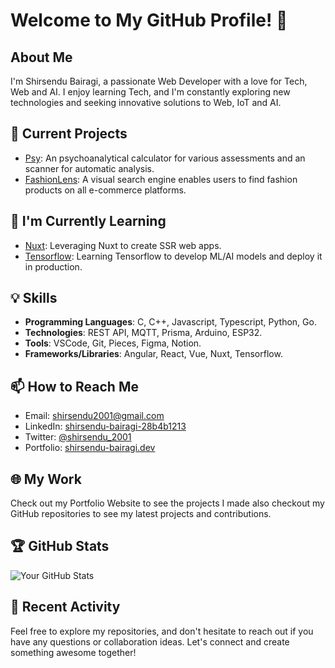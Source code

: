 # Welcome to My GitHub Profile! 👋

## About Me
I'm Shirsendu Bairagi, a passionate Web Developer with a love for Tech, Web and AI. I enjoy learning Tech, and I'm constantly exploring new technologies and seeking innovative solutions to Web, IoT and AI. 

## 🔭 Current Projects
- [Psy](https://github.com/shba007/psy-app): An psychoanalytical calculator for various assessments and an scanner for automatic analysis.
- [FashionLens](https://github.com/shba007/fashion-lens): A visual search engine enables users to find fashion products on all e-commerce platforms.

## 🌱 I'm Currently Learning
- [Nuxt](https://github.com/nuxt/nuxt): Leveraging Nuxt to create SSR web apps.
- [Tensorflow](https://github.com/tensorflow/tensorflow): Learning Tensorflow to develop ML/AI models and deploy it in production.

## 💡 Skills
- **Programming Languages**: C, C++, Javascript, Typescript, Python, Go.
- **Technologies**: REST API, MQTT, Prisma, Arduino, ESP32.
- **Tools**: VSCode, Git, Pieces, Figma, Notion.
- **Frameworks/Libraries**: Angular, React, Vue, Nuxt, Tensorflow.

## 📫 How to Reach Me
- Email: [shirsendu2001@gmail.com](mailto:shirsendu2001@gmail.com)
- LinkedIn: [shirsendu-bairagi-28b4b1213](https://www.linkedin.com/in/shirsendu-bairagi-28b4b1213)
- Twitter: [@shirsendu_2001](https://twitter.com/shirsendu_2001)
- Portfolio: [shirsendu-bairagi.dev](https://shirsendu-bairagi.dev)

## 🌐 My Work
Check out my Portfolio Website to see the projects I made also checkout my GitHub repositories to see my latest projects and contributions.

## 🏆 GitHub Stats
![Your GitHub Stats](https://github-readme-stats.vercel.app/api?username=shba007&show_icons=true)

## 📝 Recent Activity
<!--START_SECTION:activity-->
<!--END_SECTION:activity-->

Feel free to explore my repositories, and don't hesitate to reach out if you have any questions or collaboration ideas. Let's connect and create something awesome together!

<!---
shba007/shba007 is a ✨ special ✨ repository because its `README.md` (this file) appears on your GitHub profile.
You can click the Preview link to take a look at your changes.
--->
